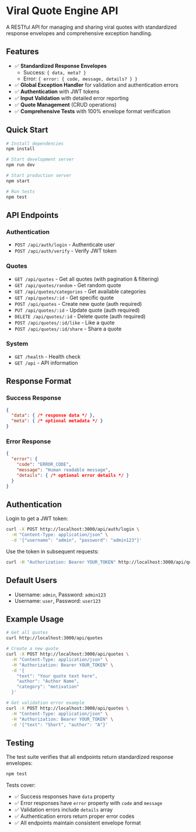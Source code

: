 # Viral Quote Engine API

A RESTful API for managing and sharing viral quotes with standardized response envelopes and comprehensive exception handling.

## Features

- ✅ **Standardized Response Envelopes**
  - Success: `{ data, meta? }`
  - Error: `{ error: { code, message, details? } }`
- ✅ **Global Exception Handler** for validation and authentication errors
- ✅ **Authentication** with JWT tokens
- ✅ **Input Validation** with detailed error reporting
- ✅ **Quote Management** (CRUD operations)
- ✅ **Comprehensive Tests** with 100% envelope format verification

## Quick Start

```bash
# Install dependencies
npm install

# Start development server
npm run dev

# Start production server
npm start

# Run tests
npm test
```

## API Endpoints

### Authentication
- `POST /api/auth/login` - Authenticate user
- `POST /api/auth/verify` - Verify JWT token

### Quotes
- `GET /api/quotes` - Get all quotes (with pagination & filtering)
- `GET /api/quotes/random` - Get random quote
- `GET /api/quotes/categories` - Get available categories
- `GET /api/quotes/:id` - Get specific quote
- `POST /api/quotes` - Create new quote (auth required)
- `PUT /api/quotes/:id` - Update quote (auth required)
- `DELETE /api/quotes/:id` - Delete quote (auth required)
- `POST /api/quotes/:id/like` - Like a quote
- `POST /api/quotes/:id/share` - Share a quote

### System
- `GET /health` - Health check
- `GET /api` - API information

## Response Format

### Success Response
```json
{
  "data": { /* response data */ },
  "meta": { /* optional metadata */ }
}
```

### Error Response
```json
{
  "error": {
    "code": "ERROR_CODE",
    "message": "Human readable message",
    "details": { /* optional error details */ }
  }
}
```

## Authentication

Login to get a JWT token:

```bash
curl -X POST http://localhost:3000/api/auth/login \
  -H "Content-Type: application/json" \
  -d '{"username": "admin", "password": "admin123"}'
```

Use the token in subsequent requests:

```bash
curl -H "Authorization: Bearer YOUR_TOKEN" http://localhost:3000/api/quotes
```

## Default Users

- Username: `admin`, Password: `admin123`
- Username: `user`, Password: `user123`

## Example Usage

```bash
# Get all quotes
curl http://localhost:3000/api/quotes

# Create a new quote
curl -X POST http://localhost:3000/api/quotes \
  -H "Content-Type: application/json" \
  -H "Authorization: Bearer YOUR_TOKEN" \
  -d '{
    "text": "Your quote text here",
    "author": "Author Name",
    "category": "motivation"
  }'

# Get validation error example
curl -X POST http://localhost:3000/api/quotes \
  -H "Content-Type: application/json" \
  -H "Authorization: Bearer YOUR_TOKEN" \
  -d '{"text": "Short", "author": "A"}'
```

## Testing

The test suite verifies that all endpoints return standardized response envelopes:

```bash
npm test
```

Tests cover:
- ✅ Success responses have `data` property
- ✅ Error responses have `error` property with `code` and `message`
- ✅ Validation errors include `details` array
- ✅ Authentication errors return proper error codes
- ✅ All endpoints maintain consistent envelope format